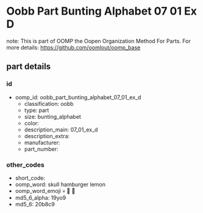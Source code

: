 # Oobb Part Bunting Alphabet 07 01 Ex D  

note: This is part of OOMP the Oopen Organization Method For Parts. For more details: https://github.com/oomlout/oomp_base

##  part details





### id
* oomp_id: oobb_part_bunting_alphabet_07_01_ex_d
  * classification: oobb
  * type: part
  * size: bunting_alphabet
  * color: 
  * description_main: 07_01_ex_d
  * description_extra: 
  * manufacturer: 
  * part_number: 

### other_codes
* short_code: 
* oomp_word: skull hamburger lemon
* oomp_word_emoji :skull: :hamburger: :lemon:
* md5_6_alpha: 19yo9
* md5_6: 20b8c9